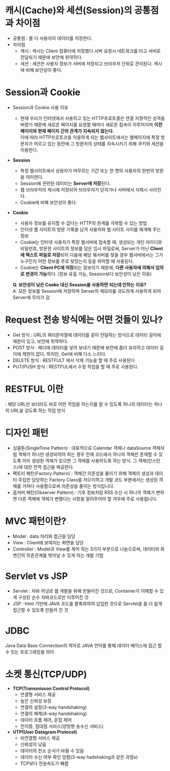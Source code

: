 # 캐시(Cache)와 세션(Session)의 공통점과 차이점
+ 공통점
    : 둘 다 사용자의 데이터를 저장한다.
+ 차이점
    + 캐시
        : 캐시는 Client 컴퓨터에 저장했다 서버 요청시 네트워크를 타고 서버로 전달되기 때문에 보안에 취약하다.
    + 세션
        : 세션은 사용자 정보가 서버에 저장되고 브라우저 단위로 관리된다. 캐시에 비해 보안성이 좋다.

# Session과 Cookie
+ Session과 Cookie 사용 이유
    + 현재 우리가 인터넷에서 사용하고 있는 HTTP프로토콜은 연결 지향적인 성격을 버렸기 때문에 새로운 페이지를 요청할 때마다 새로운 접속이 이루어지며 **이전 페이지와 현재 페이지 간의 관계가 지속되지 않는다.** <br>
    이에 따라 HTTP프로토코을 이용하게 되는 웹사이트에서는 웹페이지에 특정 방문자가 머르고 있는 동안에 그 방문자의 상태를 지속시키기 위해 쿠키와 세션을 이용한다.
+ **Session** <br>
    + 특정 웹사이트에서 상용자가 머무르는 기간 또는 한 명의 사용자의 한번의 방문을 의미한다.
    + Session에 관련된 데이터는 **Server에 저장**된다.
    + 웹 브라우저의 캐시에 저장되어 브라우저가 닫히거나 서버에서 삭제시 사라진다.
    + Cookie에 비해 보안성이 좋다.
+ **Cookie** <br>
    + 사용자 정보를 유지할 수 없다는 HTTP의 한계를 극복할 수 있는 방법
    + 인터넷 웹 사이트의 방문 기록을 남겨 사용자와 웹 사이트 사이를 매개해 주는 정보
    + Cookie는 인터넷 사용자가 특정 웹서버에 접속할 때, 생성되는 개인 아이디와 비밀번호, 방문한 사이트의 정보를 담은 임시 파일로써,
    Server가 아닌 **Client에 텍스트 파일로 저장**되어 다음에 해당 웨서버를 찾을 경우 웹서버에서는 그가 누구인지 어떤 정보를 주로 찾았는지 등을 파악할 때 사용된다.
    + Cookie는 **Client PC에 저장**되는 정보이기 때문에, **다른 사용자에 의해서 임의로 변경이 가능**하다. (정보 유출 가능, Session보다 보안성이 낮은 이유)

    **Q. 보안성이 낮은 Cooke 대신 Session을 사용하면 되는데 안하는 이유?** <br>
    A. 모든 정보를 Session에 저장하며 Server의 메모리를 과도하게 사용하게 되어 Server에 무리가 감
# Request 전송 방식에는 어떤 것들이 있나?
+ Get 방식
    : URL의 쿼리문자열에 데이터를 같이 전달하는 방식으로 데이터 길이에 제한이 있고, 보안에 취약하다.
+ POST 방식
    : 헤더에 데이터를 넣어 보내기 때문에 보안에 좀더 유리하고 데이터 길이에 제한이 없다. 하지만, Get에 비해 다소 느리다.
+ DELETE 방식
    : RESTFULT 에서 삭제 기능을 할 때 주로 사용된다
+ PUT/PUSH 방식
    : RESTFUL에서 수정 작업을 할 때 주로 사용된다.

# RESTFUL 이란
: 해당 URL만 보더라도 바로 어떤 작업을 하는지를 알 수 있도록 하나의 데이터는 하나의 URL을 갖도록 하는 작업 방식

# 디자인 패턴
+ 싱클톤(SingleTone Pattern)
    : 대표적으로 Calendar 객체나 dataSource 객체처럼 객체가 하나만 생성되어야 하는 경우
    전체 코드에서 하나의 객체만 존재할 수 있도록 이미 생성된 객체가 있으면 그 객체를 사용하도록 하는 방식.
    그 객체(인스턴스)에 대한 전역 접근을 제공한다.
+ 팩토리 패턴(Factory Pattern)
    : 객체간 의존성을 줄이기 위해 객체의 생성과 데이터 주입만 담당하는 Factory Class를 저으이하고 개발 코드 부분에서는
    생성된 객체를 가져다 사용함으로써 의존성을 줄이는 방식입니다.
+ 옵저버 패턴(Observer Pattern)
    : 기후 정보처럼 RSS 수신 시 하나의 객체가 변하면 다른 객체에 객체가 변했다는 사항을 알려주어야 할 겨우에 주로 사용됩니다.

# MVC 패턴이란?
+ Model : data 처리와 접근을 담당
+ View : Client에 보여지는 화면을 담당
+ Controller : Model과 View를 제어
하는 3가지 부분으로 나눔으로써, 데이터와 화면간의 의존관계를 벗어날 수 있게 하는 개발 기법

# Servlet vs JSP
+ Servlet : 자바 어넝로 웹 개발을 위해 만들어진 것으로, Container가 이해할 수 있게 구성된 순수 자바코드로만 이루어진 것
+ JSP : html 기반에 JAVA 코드를 블록화하여 삽입한 것으로 Servlet을 좀 더 쉽게 접근할 수 있또록 만들어 진 것

# JDBC
Java Data Base Connection의 약자로 JAVA 언어를 통해 데이터 베이스에 접근 할 수 잇는 프로그래밍을 의미

# 소켓 통신(TCP/UDP)
+ **TCP(Transmisson Control Protocol)** <br>
    + 연결형 서비스 제공
    + 높은 신뢰성 보장
    + 연결의 설정(3-way handshaking)
    + 연결의 해제(4-way handshaking)
    + 데이터 흐름 제어, 혼잡 제어
    + 전이중, 점대점 서비스(양방향 송수신 서비스)
+ **UTP(User Datagram Protocol)** <br>
    + 비연결형 서비스 제공
    + 신뢰성이 낮음
    + 데이터의 전소 순서가 바뀔 수 있음
    + 데이터 수신 여부 확인 암함(3-way hadshaking과 같은 과정x)
    + TCP보다 전송속도가 빠름